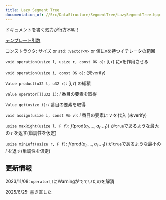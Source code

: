 ```yaml
---
title: Lazy Segment Tree
documentation_of: //Src/DataStructure/SegmentTree/LazySegmentTree.hpp
---
```


ドキュメントを書く気力が行方不明！

[テンプレート引数](https://zawa-tin.github.io/cp-documentation/Docs/Appendix/Monoid.html)

コンストラクタ: サイズ or `std::vector<V>` or 値に`V`を持つイテレータの範囲

`void operation(usize l, usize r, const O& o)`: $[l, r)$ に`o`を作用させる

`void operation(usize i, const O& o)`: (未verify)

`Value product(u32 l, u32 r)`: $[l, r)$ の総積

`Value operator[](u32 i)`: $i$ 番目の要素を取得

`Value get(usize i)`: $i$ 番目の要素を取得

`void assign(usize i, const V& v)`: $i$ 番目の要素に $v$ を代入 (未verify)

`usize maxRight(usize l, F f)`: $f(\text{prod}(a_l, \dots, a_{r-1}))$ が`true`であるような最大の $r$ を返す(単調性を仮定)

`usize minLeft(usize r, F f)`: $f(\text{prod}(a_l, \dots, a_{r-1}))$ が`true`であるような最小の $l$ を返す(単調性を仮定)

## 更新情報

2023/11/08: `operator[]`にWarningがでていたのを解消

2025/6/25: 書き直した
